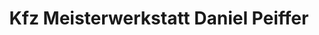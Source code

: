 ---
title: "Kfz Meisterwerkstatt Daniel Peiffer"
url: /heilsbronn/kfz-meisterwerkstatt-daniel-peiffer/
shop: Autowerkstatt
---